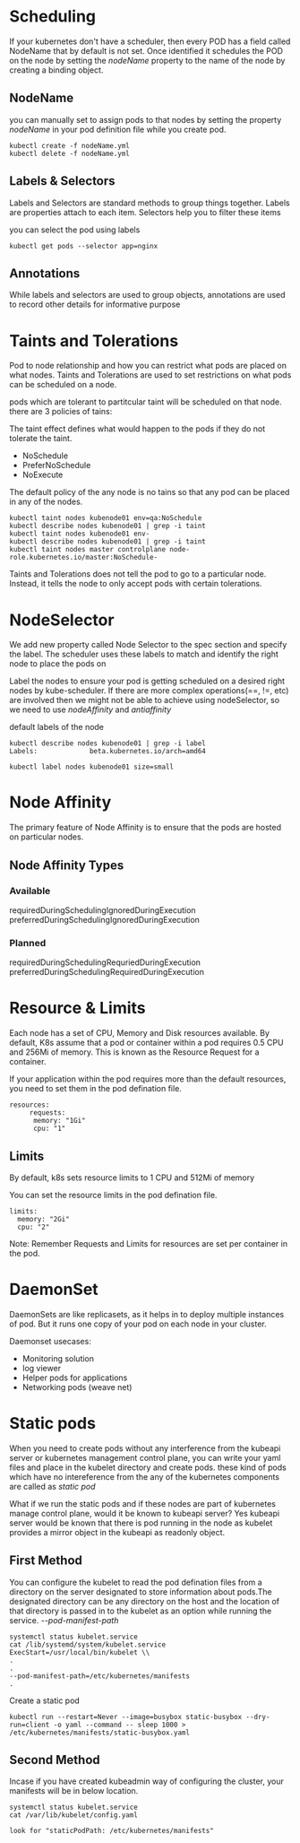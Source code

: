 # Scheduling

If your kubernetes don't have a scheduler, then every POD has a field called NodeName that by default is not set. Once identified it schedules the POD on the node by setting the *nodeName* property to the name of the node by creating a binding object.

##  NodeName

you can manually set to assign pods to that nodes by setting the property *nodeName* in your pod definition file while you create pod.

```
kubectl create -f nodeName.yml
kubectl delete -f nodeName.yml
```

## Labels & Selectors
Labels and Selectors are standard methods to group things together. Labels are properties attach to each item. Selectors help you to filter these items

you can select the pod using labels
```
kubectl get pods --selector app=nginx
```

## Annotations
While labels and selectors are used to group objects, annotations are used to record other details for informative purpose

# Taints and Tolerations

Pod to node relationship and how you can restrict what pods are placed on what nodes.
Taints and Tolerations are used to set restrictions on what pods can be scheduled on a node.

pods which are tolerant to partitcular taint will be scheduled on that node.
there are 3 policies of tains:

The taint effect defines what would happen to the pods if they do not tolerate the taint.

- NoSchedule
- PreferNoSchedule
- NoExecute

The default policy of the any node is no tains so that any pod can be placed in any of the nodes.

```
kubectl taint nodes kubenode01 env=qa:NoSchedule
kubectl describe nodes kubenode01 | grep -i taint
kubectl taint nodes kubenode01 env-
kubectl describe nodes kubenode01 | grep -i taint
kubectl taint nodes master controlplane node-role.kubernetes.io/master:NoSchedule-
```

Taints and Tolerations does not tell the pod to go to a particular node. Instead, it tells the node to only accept pods with certain tolerations.

# NodeSelector

We add new property called Node Selector to the spec section and specify the label. The scheduler uses these labels to match and identify the right node to place the pods on

Label the nodes to ensure your pod is getting scheduled on a desired right nodes by kube-scheduler.
If there are more complex operations(==, !=, etc) are involved then we might not be able to achieve using nodeSelector, so we need to use *nodeAffinity* and *antiaffinity*

default labels of the node
```
kubectl describe nodes kubenode01 | grep -i label
Labels:             beta.kubernetes.io/arch=amd64
```

```
kubectl label nodes kubenode01 size=small
```

# Node Affinity
The primary feature of Node Affinity is to ensure that the pods are hosted on particular nodes.

## Node Affinity Types

### Available
requiredDuringSchedulingIgnoredDuringExecution 
preferredDuringSchedulingIgnoredDuringExecution

### Planned
requiredDuringSchedulingRequriedDuringExecution
preferredDuringSchedulingRequiredDuringExecution

# Resource & Limits
Each node has a set of CPU, Memory and Disk resources available.
By default, K8s assume that a pod or container within a pod requires 0.5 CPU and 256Mi of memory. This is known as the Resource Request for a container.

If your application within the pod requires more than the default resources, you need to set them in the pod defination file.

```
resources:
     requests:
      memory: "1Gi"
      cpu: "1"
```

## Limits

By default, k8s sets resource limits to 1 CPU and 512Mi of memory

You can set the resource limits in the pod defination file.
```
limits:
  memory: "2Gi"
  cpu: "2"
```
Note: Remember Requests and Limits for resources are set per container in the pod.

# DaemonSet

DaemonSets are like replicasets, as it helps in to deploy multiple instances of pod. But it runs one copy of your pod on each node in your cluster.

Daemonset usecases:
- Monitoring solution
- log viewer
- Helper pods for applications
- Networking pods (weave net)

# Static pods
When you need to create pods without any interference from the kubeapi server or kubernetes management control plane, you can write your yaml files and place in the kubelet directory and create pods. these kind of pods which have no intereference from the any of the kubernetes components are called as *static pod*

What if we run the static pods and if these nodes are part of kubernetes manage control plane, would it be known to kubeapi server? Yes kubeapi server would be known that there is pod running in the node as kubelet provides a mirror object in the kubeapi as readonly object.


## First Method

You can configure the kubelet to read the pod defination files from a directory on the server designated to store information about pods.The designated directory can be any directory on the host and the location of that directory is passed in to the kubelet as an option while running the service. *--pod-manifest-path*

```
systemctl status kubelet.service
cat /lib/systemd/system/kubelet.service
ExecStart=/usr/local/bin/kubelet \\
.
.
--pod-manifest-path=/etc/kubernetes/manifests
.
```

Create a static pod
```
kubectl run --restart=Never --image=busybox static-busybox --dry-run=client -o yaml --command -- sleep 1000 > /etc/kubernetes/manifests/static-busybox.yaml
```

## Second Method
Incase if you have created kubeadmin way of configuring the cluster, your manifests will be in below location.
```
systemctl status kubelet.service
cat /var/lib/kubelet/config.yaml

look for "staticPodPath: /etc/kubernetes/manifests"
```
